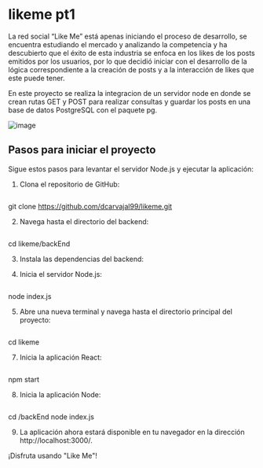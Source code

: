 # likeme pt1

La red social “Like Me” está apenas iniciando el proceso de desarrollo, se encuentra estudiando el mercado y analizando la competencia y ha descubierto que el éxito de esta industria se enfoca en los likes de los posts emitidos por los usuarios, por lo que decidió iniciar con el desarrollo de la lógica correspondiente a la creación de posts y a la interacción de likes que este puede tener.

En este proyecto se realiza la integracion de un servidor node en donde se crean rutas GET y POST para realizar consultas y guardar los posts en una base de datos PostgreSQL con el paquete pg.

![image](https://github.com/dcarvajal99/likeme/assets/113071563/f39e9507-d472-4b15-bbf7-bc03ec7c90e8)

## Pasos para iniciar el proyecto

Sigue estos pasos para levantar el servidor Node.js y ejecutar la aplicación:

1. Clona el repositorio de GitHub:
   ```bash
git clone https://github.com/dcarvajal99/likeme.git

2. Navega hasta el directorio del backend:
   ```bash
cd likeme/backEnd

3. Instala las dependencias del backend:

4. Inicia el servidor Node.js:
   ```bash
node index.js

5. Abre una nueva terminal y navega hasta el directorio principal del proyecto:
   ```bash
cd likeme

7. Inicia la aplicación React:
   ```bash
npm start

8. Inicia la aplicación Node:
   ```bash
cd /backEnd
node index.js

9. La aplicación ahora estará disponible en tu navegador en la dirección http://localhost:3000/.

¡Disfruta usando "Like Me"!

